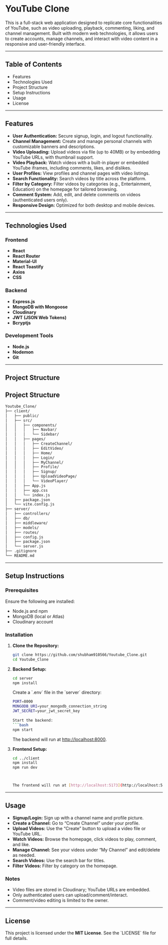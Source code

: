 # YouTube Clone

This is a full-stack web application designed to replicate core functionalities of YouTube, such as video uploading, playback, commenting, liking, and channel management. Built with modern web technologies, it allows users to create accounts, manage channels, and interact with video content in a responsive and user-friendly interface.

---

## Table of Contents

- Features  
- Technologies Used  
- Project Structure  
- Setup Instructions  
- Usage  
- License  

---

## Features

- **User Authentication:** Secure signup, login, and logout functionality.  
- **Channel Management:** Create and manage personal channels with customizable banners and descriptions.  
- **Video Uploading:** Upload videos via file (up to 40MB) or by embedding YouTube URLs, with thumbnail support.  
- **Video Playback:** Watch videos with a built-in player or embedded YouTube iframes, including comments, likes, and dislikes.  
- **User Profiles:** View profiles and channel pages with video listings.  
- **Search Functionality:** Search videos by title across the platform.  
- **Filter by Category:** Filter videos by categories (e.g., Entertainment, Education) on the homepage for tailored browsing.  
- **Comment System:** Add, edit, and delete comments on videos (authenticated users only).  
- **Responsive Design:** Optimized for both desktop and mobile devices.  

---

## Technologies Used

### Frontend

- **React**  
- **React Router**  
- **Material-UI**  
- **React Toastify**  
- **Axios**  
- **CSS**  

### Backend

- **Express.js**  
- **MongoDB with Mongoose**  
- **Cloudinary**  
- **JWT (JSON Web Tokens)**  
- **Bcryptjs**  

### Development Tools

- **Node.js**  
- **Nodemon**  
- **Git**  

---

## Project Structure

## Project Structure

```bash
Youtube_Clone/
├── client/
│   ├── public/
│   ├── src/
│   │   ├── components/
│   │   │   ├── Navbar/
│   │   │   └── Sidebar/
│   │   ├── pages/
│   │   │   ├── CreateChannel/
│   │   │   ├── EditVideo/
│   │   │   ├── Home/
│   │   │   ├── Login/
│   │   │   ├── MyChannel/
│   │   │   ├── Profile/
│   │   │   ├── Signup/
│   │   │   ├── UploadVideoPage/
│   │   │   └── VideoPlayer/
│   │   ├── App.js
│   │   ├── app.css
│   │   └── index.js
│   ├── package.json
│   └── vite.config.js
├── server/
│   ├── controllers/
│   ├── db/
│   ├── middleware/
│   ├── models/
│   ├── routes/
│   ├── config.js
│   ├── package.json
│   └── server.js
├── .gitignore
└── README.md
```

---

## Setup Instructions

### Prerequisites

Ensure the following are installed:

- Node.js and npm  
- MongoDB (local or Atlas)  
- Cloudinary account  

### Installation

1. **Clone the Repository:**
   ```bash
   git clone https://github.com/shubham910566/Youtube_Clone.git
   cd Youtube_Clone
   ```

2. **Backend Setup:**
   ```bash
   cd server
   npm install
   ```

   Create a \`.env\` file in the \`server\` directory:
   ```bash
   PORT=8000
   MONGODB_URI=your_mongodb_connection_string
   JWT_SECRET=your_jwt_secret_key
 
   Start the backend:
   ```bash
   npm start
   ```

   The backend will run at [http://localhost:8000](http://localhost:8000).

3. **Frontend Setup:**
   ```bash
   cd ../client
   npm install
   npm run dev

   

   The frontend will run at [http://localhost:5173](http://localhost:5173).

---

## Usage

- **Signup/Login:** Sign up with a channel name and profile picture.  
- **Create a Channel:** Go to “Create Channel” under your profile.  
- **Upload Videos:** Use the “Create” button to upload a video file or YouTube URL.  
- **Watch Videos:** Browse the homepage, click videos to play, comment, and like.  
- **Manage Channel:** See your videos under “My Channel” and edit/delete as needed.  
- **Search Videos:** Use the search bar for titles.  
- **Filter Videos:** Filter by category on the homepage.  

### Notes

- Video files are stored in Cloudinary; YouTube URLs are embedded.
- Only authenticated users can upload/comment/interact.
- Comment/video editing is limited to the owner.

---

## License

This project is licensed under the **MIT License**. See the \`LICENSE\` file for full details.
